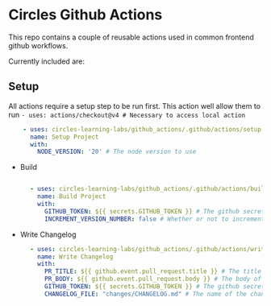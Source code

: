 # Circles Github Actions

This repo contains a couple of reusable actions used in common frontend github workflows.

Currently included are:

## Setup
All actions require a setup step to be run first. This action well allow them to run
``- uses: actions/checkout@v4 # Necessary to access local action``

```yml
    - uses: circles-learning-labs/github_actions/.github/actions/setup
      name: Setup Project
      with:
        NODE_VERSION: '20' # The node version to use
```

- Build
```yml

      - uses: circles-learning-labs/github_actions/.github/actions/build
        name: Build Project
        with:
          GITHUB_TOKEN: ${{ secrets.GITHUB_TOKEN }} # The github secret token for pushing new build numbers to the branch
          INCREMENT_VERSION_NUMBER: false # Whether or not to increment the version number or not
```

- Write Changelog
```yml
      - uses: circles-learning-labs/github_actions/.github/actions/write-changelog
        name: Write Changelog
        with:
          PR_TITLE: ${{ github.event.pull_request.title }} # The title of the pull request
          PR_BODY: ${{ github.event.pull_request.body }} # The body of the pull request
          GITHUB_TOKEN: ${{ secrets.GITHUB_TOKEN }} # The github secret token for pushing the changelog to the branch
          CHANGELOG_FILE: "changes/CHANGELOG.md" # The name of the changelog file and where it should exist
```
